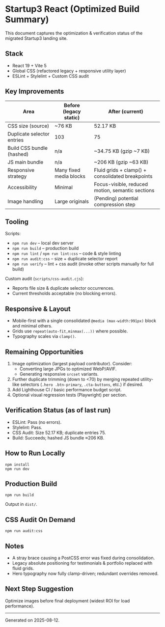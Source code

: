# Startup3 React (Optimized Build Summary)

This document captures the optimization & verification status of the migrated Startup3 landing site.

## Stack
- React 19 + Vite 5
- Global CSS (refactored legacy + responsive utility layer)
- ESLint + Stylelint + Custom CSS audit

## Key Improvements
| Area | Before (legacy static) | After (current) |
|------|------------------------|-----------------|
| CSS size (source) | ~76 KB | 52.17 KB |
| Duplicate selector entries | 103 | 75 |
| Build CSS bundle (hashed) | n/a | ~34.75 KB (gzip ~7 KB) |
| JS main bundle | n/a | ~206 KB (gzip ~63 KB) |
| Responsive strategy | Many fixed media blocks | Fluid grids + clamp() + consolidated breakpoints |
| Accessibility | Minimal | Focus-visible, reduced motion, semantic sections |
| Image handling | Large originals | (Pending) potential compression step |

## Tooling
Scripts:
- `npm run dev` – local dev server
- `npm run build` – production build
- `npm run lint` / `npm run lint:css` – code & style linting
- `npm run audit:css` – size + duplicate selector report
- `npm run verify` – lint + css audit (invoke other scripts manually for full build)

Custom audit (`scripts/css-audit.cjs`):
- Reports file size & duplicate selector occurrences.
- Current thresholds acceptable (no blocking errors).

## Responsive & Layout
- Mobile-first with a single consolidated `@media (max-width:991px)` block and minimal others.
- Grids use `repeat(auto-fit,minmax(...))` where possible.
- Typography scales via `clamp()`.

## Remaining Opportunities
1. Image optimization (largest payload contributor). Consider:
   - Converting large JPGs to optimized WebP/AVIF.
   - Generating responsive `srcset` variants.
2. Further duplicate trimming (down to <70) by merging repeated utility-like selectors (`.hero .btn-primary`, `.cta-buttons`, etc.) if desired.
3. Add Lighthouse CI / basic performance budget script.
4. Optional visual regression tests (Playwright) per section.

## Verification Status (as of last run)
- ESLint: Pass (no errors).
- Stylelint: Pass.
- CSS Audit: Size 52.17 KB; duplicate entries 75.
- Build: Succeeds; hashed JS bundle ≈206 KB.

## How to Run Locally
```
npm install
npm run dev
```

## Production Build
```
npm run build
```
Output in `dist/`.

## CSS Audit On Demand
```
npm run audit:css
```

## Notes
- A stray brace causing a PostCSS error was fixed during consolidation.
- Legacy absolute positioning for testimonials & portfolio replaced with fluid grids.
- Hero typography now fully clamp-driven; redundant overrides removed.

## Next Step Suggestion
Optimize images before final deployment (widest ROI for load performance).

---
Generated on 2025-08-12.
